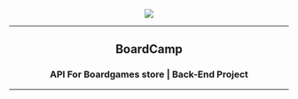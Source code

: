 <div align="center"><img src="https://i.imgur.com/bHHYz7M.png"></img></div>
<hr>
<h2 align=center>BoardCamp</h2>
<h3 align=center>API For Boardgames store | Back-End Project</h3>
<hr>
